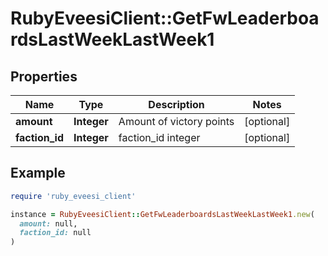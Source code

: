 # RubyEveesiClient::GetFwLeaderboardsLastWeekLastWeek1

## Properties

| Name | Type | Description | Notes |
| ---- | ---- | ----------- | ----- |
| **amount** | **Integer** | Amount of victory points | [optional] |
| **faction_id** | **Integer** | faction_id integer | [optional] |

## Example

```ruby
require 'ruby_eveesi_client'

instance = RubyEveesiClient::GetFwLeaderboardsLastWeekLastWeek1.new(
  amount: null,
  faction_id: null
)
```

